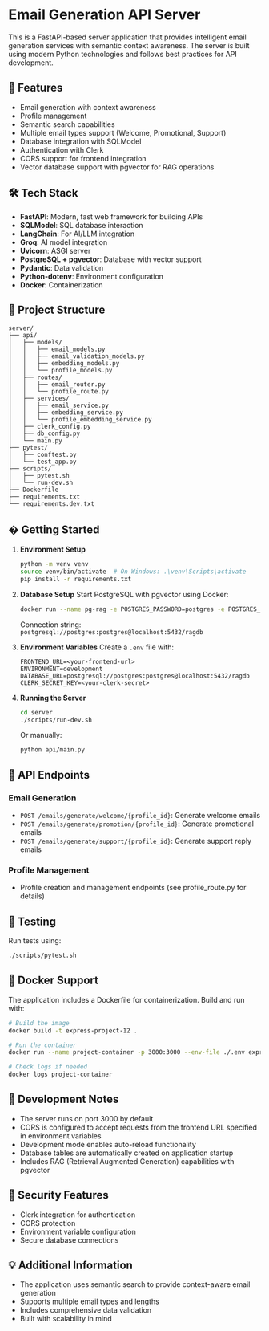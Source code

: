 
# Email Generation API Server

This is a FastAPI-based server application that provides intelligent email generation services with semantic context awareness. The server is built using modern Python technologies and follows best practices for API development.

## 🚀 Features

- Email generation with context awareness
- Profile management
- Semantic search capabilities
- Multiple email types support (Welcome, Promotional, Support)
- Database integration with SQLModel
- Authentication with Clerk
- CORS support for frontend integration
- Vector database support with pgvector for RAG operations

## 🛠 Tech Stack

- **FastAPI**: Modern, fast web framework for building APIs
- **SQLModel**: SQL database interaction
- **LangChain**: For AI/LLM integration
- **Groq**: AI model integration
- **Uvicorn**: ASGI server
- **PostgreSQL + pgvector**: Database with vector support
- **Pydantic**: Data validation
- **Python-dotenv**: Environment configuration
- **Docker**: Containerization

## 📁 Project Structure

```
server/
├── api/
│   ├── models/
│   │   ├── email_models.py
│   │   ├── email_validation_models.py
│   │   ├── embedding_models.py
│   │   └── profile_models.py
│   ├── routes/
│   │   ├── email_router.py
│   │   └── profile_route.py
│   ├── services/
│   │   ├── email_service.py
│   │   ├── embedding_service.py
│   │   └── profile_embedding_service.py
│   ├── clerk_config.py
│   ├── db_config.py
│   └── main.py
├── pytest/
│   ├── conftest.py
│   └── test_app.py
├── scripts/
│   ├── pytest.sh
│   └── run-dev.sh
├── Dockerfile
├── requirements.txt
└── requirements.dev.txt
```

## � Getting Started

1. **Environment Setup**
   ```bash
   python -m venv venv
   source venv/bin/activate  # On Windows: .\venv\Scripts\activate
   pip install -r requirements.txt
   ```

2. **Database Setup**
   Start PostgreSQL with pgvector using Docker:
   ```bash
   docker run --name pg-rag -e POSTGRES_PASSWORD=postgres -e POSTGRES_USER=postgres -e POSTGRES_DB=ragdb -p 5432:5432 -d ankane/pgvector
   ```
   Connection string: `postgresql://postgres:postgres@localhost:5432/ragdb`

3. **Environment Variables**
   Create a `.env` file with:
   ```
   FRONTEND_URL=<your-frontend-url>
   ENVIRONMENT=development
   DATABASE_URL=postgresql://postgres:postgres@localhost:5432/ragdb
   CLERK_SECRET_KEY=<your-clerk-secret>
   ```

4. **Running the Server**
   ```bash
   cd server
   ./scripts/run-dev.sh
   ```
   Or manually:
   ```bash
   python api/main.py
   ```

## 🔄 API Endpoints

### Email Generation
- `POST /emails/generate/welcome/{profile_id}`: Generate welcome emails
- `POST /emails/generate/promotion/{profile_id}`: Generate promotional emails
- `POST /emails/generate/support/{profile_id}`: Generate support reply emails

### Profile Management
- Profile creation and management endpoints (see profile_route.py for details)

## 🧪 Testing

Run tests using:
```bash
./scripts/pytest.sh
```

## 🐳 Docker Support

The application includes a Dockerfile for containerization. Build and run with:
```bash
# Build the image
docker build -t express-project-12 .

# Run the container
docker run --name project-container -p 3000:3000 --env-file ./.env express-project-12

# Check logs if needed
docker logs project-container
```

## 📝 Development Notes

- The server runs on port 3000 by default
- CORS is configured to accept requests from the frontend URL specified in environment variables
- Development mode enables auto-reload functionality
- Database tables are automatically created on application startup
- Includes RAG (Retrieval Augmented Generation) capabilities with pgvector

## 🔐 Security Features

- Clerk integration for authentication
- CORS protection
- Environment variable configuration
- Secure database connections

## 💡 Additional Information

- The application uses semantic search to provide context-aware email generation
- Supports multiple email types and lengths
- Includes comprehensive data validation
- Built with scalability in mind
